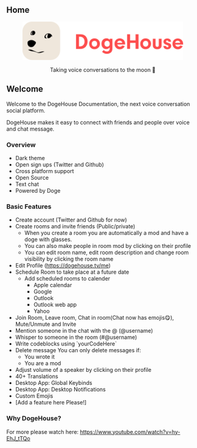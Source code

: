 ## Home
<p align="center">
<img height=100 src="https://raw.githubusercontent.com/benawad/dogehouse/staging/.redesign-assets/dogehouse_logo.svg"/>
</p>
<p align="center">
 Taking voice conversations to the moon 🚀
</p>

## Welcome
Welcome to the DogeHouse Documentation, the next voice conversation social platform.

DogeHouse makes it easy to connect with friends and people over voice and chat message.

### Overview
- Dark theme
- Open sign ups (Twitter and Github)
- Cross platform support
- Open Source
- Text chat
- Powered by Doge

### Basic Features
- Create account (Twitter and Github for now)
- Create rooms and invite friends (Public/private)
  - When you create a room you are automatically a mod and have a doge with glasses.
  - You can also make people in room mod by clicking on their profile
  - You can edit room name, edit room description and change room visibility by clicking the room name
- Edit Profile (https://dogehouse.tv/me)
- Schedule Room to take place at a future date
  - Add scheduled rooms to calender
    - Apple calendar
    - Google
    - Outlook
    - Outlook web app
    - Yahoo
- Join Room, Leave room, Chat in room(Chat now has emojis😋), Mute/Unmute and Invite
- Mention someone in the chat with the @ (@username)
- Whisper to someone in the room (#@username)
- Write codeblocks using \`yourCodeHere\`
- Delete message
  You can only delete messages if:
  - You wrote it
  - You are a mod
- Adjust volume of a speaker by clicking on their profile
- 40+ Translations
- Desktop App: Global Keybinds
- Desktop App: Desktop Notifications
- Custom Emojis
- [Add a feature here Please!]

### Why DogeHouse?
For more please watch here: https://www.youtube.com/watch?v=hy-EhJ_tTQo
